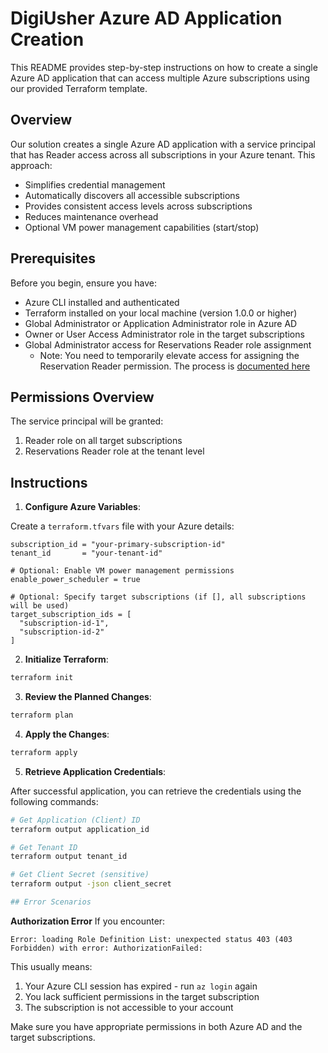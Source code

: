 # DigiUsher Azure AD Application Creation

This README provides step-by-step instructions on how to create a single Azure AD application that can access multiple Azure subscriptions using our provided Terraform template.

## Overview

Our solution creates a single Azure AD application with a service principal that has Reader access across all subscriptions in your Azure tenant. This approach:
- Simplifies credential management
- Automatically discovers all accessible subscriptions
- Provides consistent access levels across subscriptions
- Reduces maintenance overhead
- Optional VM power management capabilities (start/stop)

## Prerequisites

Before you begin, ensure you have:

- Azure CLI installed and authenticated
- Terraform installed on your local machine (version 1.0.0 or higher)
- Global Administrator or Application Administrator role in Azure AD
- Owner or User Access Administrator role in the target subscriptions
- Global Administrator access for Reservations Reader role assignment
  - Note: You need to temporarily elevate access for assigning the Reservation Reader permission. The process is [documented here](https://learn.microsoft.com/en-us/azure/role-based-access-control/elevate-access-global-admin)

## Permissions Overview

The service principal will be granted:
1. Reader role on all target subscriptions
2. Reservations Reader role at the tenant level

## Instructions

1. **Configure Azure Variables**:

Create a `terraform.tfvars` file with your Azure details:

```hcl
subscription_id = "your-primary-subscription-id"
tenant_id       = "your-tenant-id"

# Optional: Enable VM power management permissions
enable_power_scheduler = true

# Optional: Specify target subscriptions (if [], all subscriptions will be used)
target_subscription_ids = [
  "subscription-id-1",
  "subscription-id-2"
]
```

2. **Initialize Terraform**:

```bash
terraform init
```

3. **Review the Planned Changes**:

```bash
terraform plan
```

4. **Apply the Changes**:

```bash
terraform apply
```

5. **Retrieve Application Credentials**:

After successful application, you can retrieve the credentials using the following commands:

```bash
# Get Application (Client) ID
terraform output application_id

# Get Tenant ID
terraform output tenant_id

# Get Client Secret (sensitive)
terraform output -json client_secret

## Error Scenarios
```

**Authorization Error**
If you encounter:

```
Error: loading Role Definition List: unexpected status 403 (403 Forbidden) with error: AuthorizationFailed: 
```

This usually means:
1. Your Azure CLI session has expired - run `az login` again
2. You lack sufficient permissions in the target subscription
3. The subscription is not accessible to your account

Make sure you have appropriate permissions in both Azure AD and the target subscriptions.
